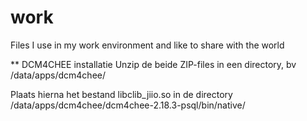 # work
Files I use in my work environment and like to share with the world

** DCM4CHEE installatie
Unzip de beide ZIP-files in een directory, bv /data/apps/dcm4chee/

Plaats hierna het bestand libclib_jiio.so in de directory /data/apps/dcm4chee/dcm4chee-2.18.3-psql/bin/native/


